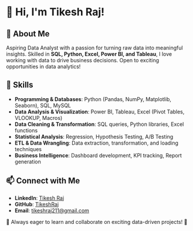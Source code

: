 # 👋 Hi, I'm Tikesh Raj!

## 🚀 About Me
Aspiring Data Analyst with a passion for turning raw data into meaningful insights. Skilled in **SQL, Python, Excel, Power BI, and Tableau**, I love working with data to drive business decisions. Open to exciting opportunities in data analytics!

## 🔧 Skills
- **Programming & Databases**: Python (Pandas, NumPy, Matplotlib, Seaborn), SQL, MySQL
- **Data Analysis & Visualization**: Power BI, Tableau, Excel (Pivot Tables, VLOOKUP, Macros)
- **Data Cleaning & Transformation**: SQL queries, Python libraries, Excel functions
- **Statistical Analysis**: Regression, Hypothesis Testing, A/B Testing
- **ETL & Data Wrangling**: Data extraction, transformation, and loading techniques
- **Business Intelligence**: Dashboard development, KPI tracking, Report generation

## 📫 Connect with Me
- **LinkedIn**: [Tikesh Raj](https://www.linkedin.com/in/tikesh-raj/)
- **GitHub**: [TikeshRaj ](https://github.com/TikeshRaj)
- **Email**: tikeshraj211@gmail.com

📌 Always eager to learn and collaborate on exciting data-driven projects! 🚀

